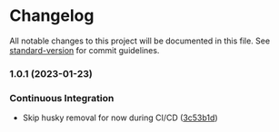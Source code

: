 # Changelog

All notable changes to this project will be documented in this file. See [standard-version](https://github.com/conventional-changelog/standard-version) for commit guidelines.

### 1.0.1 (2023-01-23)

### Continuous Integration

-   Skip husky removal for now during CI/CD ([3c53b1d](https://github.com/indeedeng/react-singleton-context/commit/3c53b1d6cff2052ca2e1ebfb16564604cea8e898))
